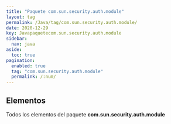 ```yaml
---
title: "Paquete com.sun.security.auth.module"
layout: tag
permalink: /Java/tag/com.sun.security.auth.module/
date: 2020-12-29
key: Javapaquetecom.sun.security.auth.module
sidebar: 
  nav: java
aside: 
  toc: true
pagination: 
  enabled: true
  tag: "com.sun.security.auth.module"
  permalink: /:num/
---
```


<h2>Elementos</h2>
Todos los elementos del paquete <strong>com.sun.security.auth.module</strong>
